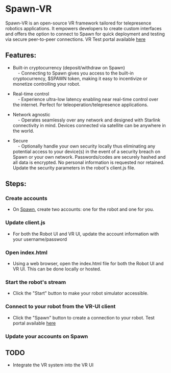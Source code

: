 # Spawn-VR

Spawn-VR is an open-source VR framework tailored for telepresence robotics applications. It empowers developers to create custom interfaces and offers the option to connect to Spawn for quick deployment and testing via secure peer-to-peer connections. VR Test portal available [here](https://spawn-vr.onrender.com)

## Features: 

- Built-in cryptocurrency (deposit/withdraw on Spawn)  
    &nbsp;&nbsp;&nbsp;&nbsp;- Connecting to Spawn gives you access to the built-in cryptocurrency, $SPAWN token, making it easy to incentivize or monetize controlling your robot.

- Real-time control  
    &nbsp;&nbsp;&nbsp;&nbsp;- Experience ultra-low latency enabling near real-time control over the internet. Perfect for teleoperation/telepresence applications.

-  Network agnostic  
    &nbsp;&nbsp;&nbsp;&nbsp;- Operates seamlessly over any network and designed with Starlink connectivity in mind. Devices connected via satellite can be anywhere in the world.

- Secure  
    &nbsp;&nbsp;&nbsp;&nbsp;- Optionally handle your own security locally thus eliminating any potential access to your device(s) in the event of a security breach on Spawn or your own network. Passwords/codes are securely hashed and all data is encrypted. No personal information is requested nor retained. Update the security parameters in the robot's client.js file.

## Steps:

### Create accounts
- On [Spawn](https://sp4wn.com), create two accounts: one for the robot and one for you. 

### Update client.js
- For both the Robot UI and VR UI, update the account information with your username/password

### Open index.html
- Using a web browser, open the index.html file for both the Robot UI and VR UI. This can be done locally or hosted. 

### Start the robot's stream
- Click the "Start" button to make your robot simulator accessible. 

### Connect to your robot from the VR-UI client
- Click the "Spawn" button to create a connection to your robot. Test portal available [here](https://spawn-vr.onrender.com)

### Update your accounts on Spawn

## TODO
- Integrate the VR system into the VR UI
